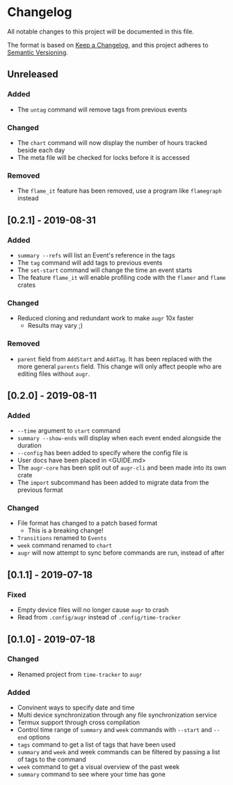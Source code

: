 # Changelog
All notable changes to this project will be documented in this file.

The format is based on [Keep a Changelog](https://keepachangelog.com/en/1.0.0/),
and this project adheres to [Semantic Versioning](https://semver.org/spec/v2.0.0.html).

## Unreleased
### Added
- The `untag` command will remove tags from previous events

### Changed
- The `chart` command will now display the number of hours tracked beside each
  day
- The meta file will be checked for locks before it is accessed

### Removed
- The `flame_it` feature has been removed, use a program like `flamegraph`
  instead

## [0.2.1] - 2019-08-31
### Added
- `summary --refs` will list an Event's reference in the tags
- The `tag` command will add tags to previous events
- The `set-start` command will change the time an event starts
- The feature `flame_it` will enable profiling code with the `flamer` and
  `flame` crates

### Changed
- Reduced cloning and redundant work to make `augr` 10x faster
    - Results may vary ;)

### Removed
- `parent` field from `AddStart` and `AddTag`. It has been replaced with the
  more general `parents` field. This change will only affect people who are
  editing files without `augr`.

## [0.2.0] - 2019-08-11
### Added
- `--time` argument to `start` command
- `summary --show-ends` will display when each event ended alongside the
  duration
- `--config` has been added to specify where the config file is
- User docs have been placed in <GUIDE.md>
- The `augr-core` has been split out of `augr-cli` and been made into its own
  crate
- The `import` subcommand has been added to migrate data from the previous
  format

### Changed
- File format has changed to a patch based format
    - This is a breaking change!
- `Transitions` renamed to `Events`
- `week` command renamed to `chart`
- `augr` will now attempt to sync before commands are run, instead of after

## [0.1.1] - 2019-07-18
### Fixed
- Empty device files will no longer cause `augr` to crash
- Read from `.config/augr` instead of `.config/time-tracker`

## [0.1.0] - 2019-07-18
### Changed
- Renamed project from `time-tracker` to `augr`

### Added
- Convinent ways to specify date and time
- Multi device synchronization through any file synchronization service
- Termux support through cross compilation
- Control time range of `summary` and `week` commands with `--start` and `--end`
  options
- `tags` command to get a list of tags that have been used
- `summary` and `week` and week commands can be filtered by passing a list of
  tags to the command
- `week` command to get a visual overview of the past week
- `summary` command to see where your time has gone
